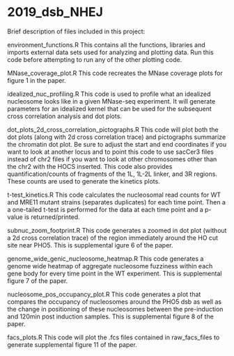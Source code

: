 # 2019_dsb_NHEJ

Brief description of files included in this project:

environment_functions.R
This contains all the functions, libraries and imports external data sets used for analyzing and plotting data. Run this code before attempting to run any of the other plotting code.

MNase_coverage_plot.R
This code recreates the MNase coverage plots for figure 1 in the paper.

idealized_nuc_profiling.R
This code is used to profile what an idealized nucleosome looks like in a given MNase-seq experiment. It will generate parameters for an idealized kernel that can be used for the subsequent cross correlation analysis and dot plots.

dot_plots_2d_cross_correlation_pictographs.R
This code will plot both the dot plots (along with 2d cross correlation trace) and pictographs summarize the chromatin dot plot. Be sure to adjust the start and end coordinates if you want to look at another locus and to point this code to use sacCer3 files instead of chr2 files if you want to look at other chromosomes other than the chr2 with the HOCS inserted. This code also provides quantification/counts of fragments of the 1L, 1L-2L linker, and 3R regions. These counts are used to generate the kinetics plots.

t-test_kinetics.R
This code calculates the nucleosomal read counts for WT and MRE11 mutant strains (separates duplicates) for each time point. Then a a one-tailed t-test is performed for the data at each time point and a p-value is returned/printed.

subnuc_zoom_footprint.R
This code generates a zoomed in dot plot (without a 2d cross correlation trace) of the region immediately around the HO cut site near PHO5. This is supplemental igure 6 of the paper.

genome_wide_genic_nucleosome_heatmap.R
This code generates a genome wide heatmap of aggregate nucleosome fuzziness within each gene body for every time point in the WT experiment. This is supplemental figure 7 of the paper.

nucleosome_pos_occupancy_plot.R
This code generates a plot that compares the occupancy of nucleosomes around the PHO5 dsb as well as the change in positioning of these nucleosomes between the pre-induction and 120min post induction samples. This is supplemental figure 8 of the paper.

facs_plots.R
This code will plot the .fcs files contained in raw_facs_files to generate supplemental figure 11 of the paper.

